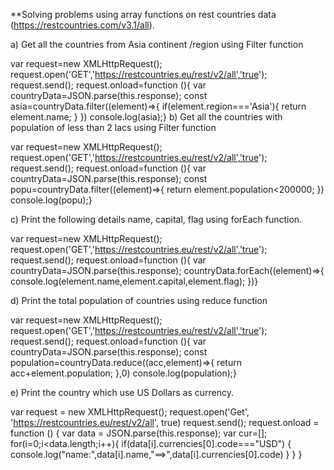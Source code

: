 **Solving problems using array functions on rest countries data (https://restcountries.com/v3.1/all).

a) Get all the countries from Asia continent /region using Filter function

var request=new XMLHttpRequest();
request.open('GET','https://restcountries.eu/rest/v2/all','true');
request.send();
request.onload=function (){
    var countryData=JSON.parse(this.response);
    const asia=countryData.filter((element)=>{
        if(element.region==='Asia'){
            return element.name;
        }
    })
    console.log(asia);}
b) Get all the countries with population of less than 2 lacs using Filter function

var request=new XMLHttpRequest();
request.open('GET','https://restcountries.eu/rest/v2/all','true');
request.send();
request.onload=function (){
    var countryData=JSON.parse(this.response);
    const popu=countryData.filter((element)=>{
        return element.population<200000;
    })
    console.log(popu);}

c) Print the following details name, capital, flag using forEach function.

var request=new XMLHttpRequest();
request.open('GET','https://restcountries.eu/rest/v2/all','true');
request.send();
request.onload=function (){
    var countryData=JSON.parse(this.response);
    countryData.forEach((element)=>{
        console.log(element.name,element.capital,element.flag);
    })}

d) Print the total population of countries using reduce function 


var request=new XMLHttpRequest();
request.open('GET','https://restcountries.eu/rest/v2/all','true');
request.send();
request.onload=function (){
    var countryData=JSON.parse(this.response);
    const population=countryData.reduce((acc,element)=>{
        return acc+element.population;
    },0)
    console.log(population);}

e) Print the country which use US Dollars as currency.

var request = new XMLHttpRequest();
request.open('Get', 'https://restcountries.eu/rest/v2/all', true)
request.send();
request.onload = function () {
        var data = JSON.parse(this.response);
        var cur=[];
        for(i=0;i<data.length;i++){
            if(data[i].currencies[0].code==="USD")
            {
                console.log("name:",data[i].name,"==>",data[i].currencies[0].code)
            }
        }
      }
